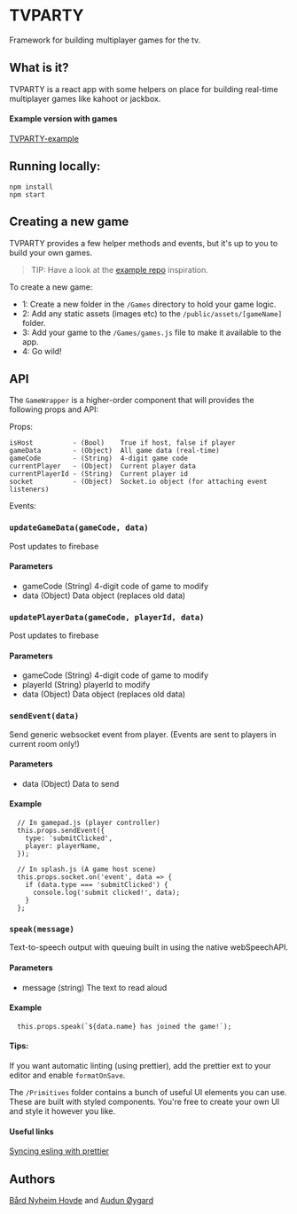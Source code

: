 # TVPARTY

Framework for building multiplayer games for the tv.

## What is it?

TVPARTY is a react app with some helpers on place for building real-time multiplayer games like kahoot or jackbox.

#### Example version with games

[TVPARTY-example](https://github.com/bnhovde/TVPARTY-example)

## Running locally:

```
npm install
npm start
```

## Creating a new game

TVPARTY provides a few helper methods and events, but it's up to you to build your own games.

> TIP: Have a look at the [example repo](https://github.com/bnhovde/TVPARTY-example) inspiration.

To create a new game:

* 1: Create a new folder in the `/Games` directory to hold your game logic.
* 2: Add any static assets (images etc) to the `/public/assets/[gameName]` folder.
* 3: Add your game to the `/Games/games.js` file to make it available to the app.
* 4: Go wild!

## API

The `GameWrapper` is a higher-order component that will provides the following props and API:

Props:

```
isHost          - (Bool)    True if host, false if player
gameData        - (Object)  All game data (real-time)
gameCode        - (String)  4-digit game code
currentPlayer   - (Object)  Current player data
currentPlayerId - (String)  Current player id
socket          - (Object)  Socket.io object (for attaching event listeners)
```

Events:

### `updateGameData(gameCode, data)`

Post updates to firebase

#### Parameters

* gameCode (String) 4-digit code of game to modify
* data (Object) Data object (replaces old data)

### `updatePlayerData(gameCode, playerId, data)`

Post updates to firebase

#### Parameters

* gameCode (String) 4-digit code of game to modify
* playerId (String) playerId to modify
* data (Object) Data object (replaces old data)

### `sendEvent(data)`

Send generic websocket event from player. (Events are sent to players in current room only!)

#### Parameters

* data (Object) Data to send

#### Example

```
  // In gamepad.js (player controller)
  this.props.sendEvent({
    type: 'submitClicked',
    player: playerName,
  });

  // In splash.js (A game host scene)
  this.props.socket.on('event', data => {
    if (data.type === 'submitClicked') {
      console.log('submit clicked!', data);
    }
  };
```

### `speak(message)`

Text-to-speech output with queuing built in using the native webSpeechAPI.

#### Parameters

* message (string) The text to read aloud

#### Example

```
  this.props.speak(`${data.name} has joined the game!`);
```

#### Tips:

If you want automatic linting (using prettier), add the prettier ext to your editor and enable `formatOnSave`.

The `/Primitives` folder contains a bunch of useful UI elements you can use. These are built with styled components. You're free to create your own UI and style it however you like.

#### Useful links

[Syncing esling with prettier](https://howtoember.wordpress.com/2017/04/20/syncing-eslint-with-prettier/)

## Authors

[Bård Nyheim Hovde](https://github.com/bnhovde) and [Audun Øygard](https://github.com/apers)
